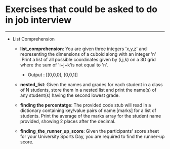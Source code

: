 # Exercises that could be asked to do in job interview
----

- List Comprehension
    - __list_comprehension__: You are given three integers 'x,y,z' and representing the dimensions of a cuboid along with an integer 'n' .Print a list of all possible coordinates given by (i,j,k) on a 3D grid where the sum of 'i+j+k'is not equal to 'n'.
        - Output : [[0,0,0], [0,0,1]]

    - __nested_list__: Given the names and grades for each student in a class of N students, store them in a nested list and print the name(s) of any student(s) having the second lowest grade.

    - __finding the percentatge__: The provided code stub will read in a dictionary containing key/value pairs of name:[marks] for a list of students. Print the average of the marks array for the student name provided, showing 2 places after the decimal.

    - __finding_the_runner_up_score__: Given the participants' score sheet for your University Sports Day, you are required to find the runner-up score.